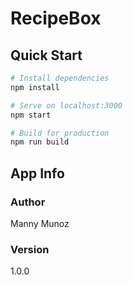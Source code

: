 # RecipeBox

## Quick Start

``` bash
# Install dependencies
npm install

# Serve on localhost:3000
npm start

# Build for production
npm run build
```

## App Info

### Author

Manny Munoz

### Version

1.0.0

